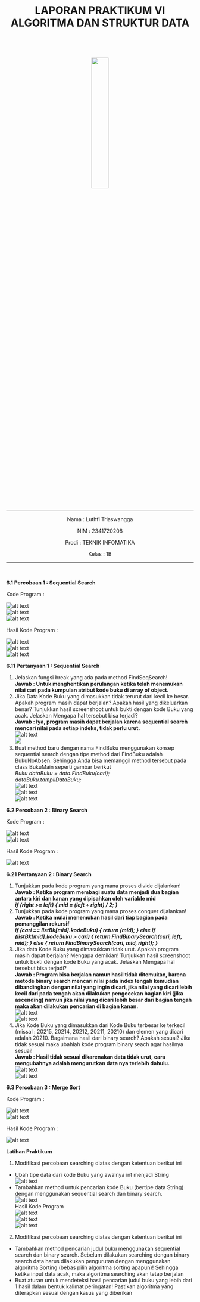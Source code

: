 # <p align ="center">  LAPORAN PRAKTIKUM VI ALGORITMA DAN STRUKTUR DATA </p> 
<br><br>

<p align="center">
   <img src="https://static.wikia.nocookie.net/logopedia/images/8/8a/Politeknik_Negeri_Malang.png/revision/latest?cb=20190922202558" width="30%"> </p>

<br>

<hr>
<p align = "center"> Nama  : Luthfi Triaswangga </p>
<p align = "center"> NIM   : 2341720208 </p>
<p align = "center"> Prodi : TEKNIK INFOMATIKA</p>
<p align = "center"> Kelas : 1B </p>
<hr><br>

<b>6.1 Percobaan 1 : Sequential Search</b>

Kode Program :

![alt text](image.png)<br>
![alt text](image-1.png)<br>
![alt text](image-2.png)<br>

Hasil Kode Program : 

![alt text](image-3.png)<br>
![alt text](image-4.png)<br>
![alt text](image-5.png)<br>

<b>6.11 Pertanyaan 1 : Sequential Search</b>

1. Jelaskan fungsi break yang ada pada method FindSeqSearch!<br>
<b>Jawab : Untuk menghentikan perulangan ketika telah menemukan nilai cari pada kumpulan atribut kode buku di array of object.</b><br>
2. Jika Data Kode Buku yang dimasukkan tidak terurut dari kecil ke besar. Apakah program masih 
dapat berjalan? Apakah hasil yang dikeluarkan benar? Tunjukkan hasil screenshoot untuk bukti 
dengan kode Buku yang acak. Jelaskan Mengapa hal tersebut bisa terjadi?<br>
<b>Jawab : Iya, program masih dapat berjalan karena sequential search mencari nilai pada setiap indeks, tidak perlu urut.</b><br>
![alt text](image-6.png)<br>
![](image-7.png)
3. Buat method baru dengan nama FindBuku menggunakan konsep sequential search dengan tipe 
method dari FindBuku adalah BukuNoAbsen. Sehingga Anda bisa memanggil method 
tersebut pada class BukuMain seperti gambar berikut<br> 
<i>Buku dataBuku = data.FindBuku(cari);<br>
dataBuku.tampilDataBuku;</i><br>
![alt text](image-8.png)<br>
![alt text](image-9.png)<br>
![alt text](image-10.png)<br>

<b>6.2 Percobaan 2 : Binary Search</b>

Kode Program :

![alt text](image-11.png)<br>
![alt text](image-12.png)<br>

Hasil Kode Program : 

![alt text](image-13.png)<br>

<b>6.21 Pertanyaan 2 : Binary Search</b>

1. Tunjukkan pada kode program yang mana proses divide dijalankan!<br><b>
Jawab : Ketika program membagi suatu data menjadi dua bagian antara kiri dan kanan yang dipisahkan oleh variable mid<br><i>
if (right >= left) { mid = (left + right) / 2; }</b></i>
2. Tunjukkan pada kode program yang mana proses conquer dijalankan!<br><b>
Jawab : Ketika mulai menemukan hasil dari tiap bagian pada pemanggilan rekursif<br><i>
if (cari == listBk[mid].kodeBuku) { return (mid); } else if (listBk[mid].kodeBuku > cari) { return FindBinarySearch(cari, left, mid); } else { return FindBinarySearch(cari, mid, right); }</b></i>
4. Jika data Kode Buku yang dimasukkan tidak urut. Apakah program masih dapat berjalan? Mengapa 
demikian! Tunjukkan hasil screenshoot untuk bukti dengan kode Buku yang acak. Jelaskan 
Mengapa hal tersebut bisa terjadi?<br><b>
Jawab : Program bisa berjalan namun hasil tidak ditemukan, karena metode binary search mencari nilai pada index tengah kemudian dibandingkan dengan nilai yang ingin dicari, jika nilai yang dicari lebih kecil dari pada tengah akan dilakukan pengecekan bagian kiri (jika ascending) namun jika nilai yang dicari lebih besar dari bagian tengah maka akan dilakukan pencarian di bagian kanan.</b><br>
![alt text](image-14.png)<br>
![alt text](image-15.png)<br>
3. Jika Kode Buku yang dimasukkan dari Kode Buku terbesar ke terkecil (missal : 20215, 20214, 
20212, 20211, 20210) dan elemen yang dicari adalah 20210. Bagaimana hasil dari binary search? 
Apakah sesuai? Jika tidak sesuai maka ubahlah kode program binary seach agar hasilnya sesuai!<br><b>
Jawab : Hasil tidak sesuai dikarenakan data tidak urut, cara mengubahnya adalah mengurutkan data nya terlebih dahulu.</b><br>
![alt text](image-16.png)<br>
![alt text](image-17.png)<br>

<b>6.3 Percobaan 3 : Merge Sort</b>

Kode Program : 

![alt text](image-18.png)<br>
![alt text](image-19.png)<br>

Hasil Kode Program :

![alt text](image-20.png)

<b>Latihan Praktikum</b>

1. Modifikasi percobaan searching diatas dengan ketentuan berikut ini
- Ubah tipe data dari kode Buku yang awalnya int menjadi String<br>
![alt text](image-22.png)
- Tambahkan method untuk pencarian kode Buku (bertipe data String) dengan menggunakan 
sequential search dan binary search.<br>
![alt text](image-23.png)<br>
Hasil Kode Program<br>
![alt text](image-3.png)<br>
![alt text](image-4.png)<br>
![alt text](image-13.png)<br>
2. Modifikasi percobaan searching diatas dengan ketentuan berikut ini
- Tambahkan method pencarian judul buku menggunakan sequential search dan binary 
search. Sebelum dilakukan searching dengan binary search data harus dilakukan pengurutan 
dengan menggunakan algoritma Sorting (bebas pilih algoritma sorting apapun)! Sehingga 
ketika input data acak, maka algoritma searching akan tetap berjalan
- Buat aturan untuk mendeteksi hasil pencarian judul buku yang lebih dari 1 hasil dalam 
bentuk kalimat peringatan! Pastikan algoritma yang diterapkan sesuai dengan kasus yang 
diberikan